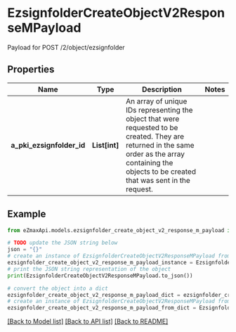 # EzsignfolderCreateObjectV2ResponseMPayload

Payload for POST /2/object/ezsignfolder

## Properties

Name | Type | Description | Notes
------------ | ------------- | ------------- | -------------
**a_pki_ezsignfolder_id** | **List[int]** | An array of unique IDs representing the object that were requested to be created.  They are returned in the same order as the array containing the objects to be created that was sent in the request. | 

## Example

```python
from eZmaxApi.models.ezsignfolder_create_object_v2_response_m_payload import EzsignfolderCreateObjectV2ResponseMPayload

# TODO update the JSON string below
json = "{}"
# create an instance of EzsignfolderCreateObjectV2ResponseMPayload from a JSON string
ezsignfolder_create_object_v2_response_m_payload_instance = EzsignfolderCreateObjectV2ResponseMPayload.from_json(json)
# print the JSON string representation of the object
print(EzsignfolderCreateObjectV2ResponseMPayload.to_json())

# convert the object into a dict
ezsignfolder_create_object_v2_response_m_payload_dict = ezsignfolder_create_object_v2_response_m_payload_instance.to_dict()
# create an instance of EzsignfolderCreateObjectV2ResponseMPayload from a dict
ezsignfolder_create_object_v2_response_m_payload_from_dict = EzsignfolderCreateObjectV2ResponseMPayload.from_dict(ezsignfolder_create_object_v2_response_m_payload_dict)
```
[[Back to Model list]](../README.md#documentation-for-models) [[Back to API list]](../README.md#documentation-for-api-endpoints) [[Back to README]](../README.md)


